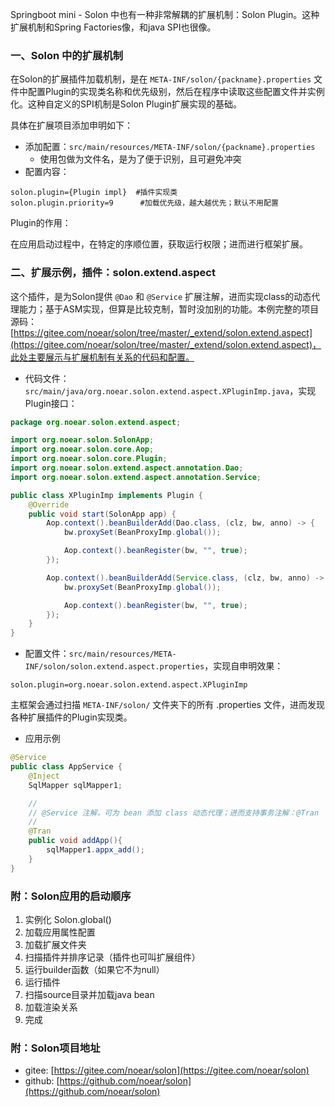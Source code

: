 Springboot mini - Solon 中也有一种非常解耦的扩展机制：Solon Plugin。这种扩展机制和Spring Factories像，和java SPI也很像。

### 一、Solon 中的扩展机制

在Solon的扩展插件加载机制，是在 `META-INF/solon/{packname}.properties` 文件中配置Plugin的实现类名称和优先级别，然后在程序中读取这些配置文件并实例化。这种自定义的SPI机制是Solon Plugin扩展实现的基础。

具体在扩展项目添加申明如下：

* 添加配置：`src/main/resources/META-INF/solon/{packname}.properties`
  * 使用包做为文件名，是为了便于识别，且可避免冲突
* 配置内容：

```properties
solon.plugin={Plugin impl}  #插件实现类
solon.plugin.priority=9      #加载优先级，越大越优先；默认不用配置
```

Plugin的作用：

在应用启动过程中，在特定的序顺位置，获取运行权限；进而进行框架扩展。

### 二、扩展示例，插件：solon.extend.aspect

这个插件，是为Solon提供 `@Dao` 和 `@Service` 扩展注解，进而实现class的动态代理能力；基于ASM实现，但算是比较克制，暂时没加别的功能。本例完整的项目源码：[https://gitee.com/noear/solon/tree/master/_extend/solon.extend.aspect](https://gitee.com/noear/solon/tree/master/_extend/solon.extend.aspect)，此处主要展示与扩展机制有关系的代码和配置。

* 代码文件：`src/main/java/org.noear.solon.extend.aspect.XPluginImp.java`，实现Plugin接口：

```java
package org.noear.solon.extend.aspect;

import org.noear.solon.SolonApp;
import org.noear.solon.core.Aop;
import org.noear.solon.core.Plugin;
import org.noear.solon.extend.aspect.annotation.Dao;
import org.noear.solon.extend.aspect.annotation.Service;

public class XPluginImp implements Plugin {
    @Override
    public void start(SolonApp app) {
        Aop.context().beanBuilderAdd(Dao.class, (clz, bw, anno) -> {
            bw.proxySet(BeanProxyImp.global());

            Aop.context().beanRegister(bw, "", true);
        });

        Aop.context().beanBuilderAdd(Service.class, (clz, bw, anno) -> {
            bw.proxySet(BeanProxyImp.global());

            Aop.context().beanRegister(bw, "", true);
        });
    }
}

```

* 配置文件：`src/main/resources/META-INF/solon/solon.extend.aspect.properties`，实现自申明效果：

```properties
solon.plugin=org.noear.solon.extend.aspect.XPluginImp
```

主框架会通过扫描 `META-INF/solon/` 文件夹下的所有 .properties 文件，进而发现各种扩展插件的Plugin实现类。


* 应用示例

```java
@Service
public class AppService {
    @Inject
    SqlMapper sqlMapper1;

    //
    // @Service 注解，可为 bean 添加 class 动态代理；进而支持事务注解：@Tran
    //
    @Tran
    public void addApp(){
        sqlMapper1.appx_add();
    }
}
```

### 附：Solon应用的启动顺序

1. 实例化 Solon.global()
2. 加载应用属性配置
3. 加载扩展文件夹
4. 扫描插件并排序记录（插件也可叫扩展组件）
5. 运行builder函数（如果它不为null）
6. 运行插件
7. 扫描source目录并加载java bean
8. 加载渲染关系
9. 完成



### 附：Solon项目地址

* gitee:  [https://gitee.com/noear/solon](https://gitee.com/noear/solon)
* github:  [https://github.com/noear/solon](https://github.com/noear/solon)



